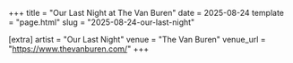 +++
title = "Our Last Night at The Van Buren"
date = 2025-08-24
template = "page.html"
slug = "2025-08-24-our-last-night"

[extra]
artist = "Our Last Night"
venue = "The Van Buren"
venue_url = "https://www.thevanburen.com/"
+++
